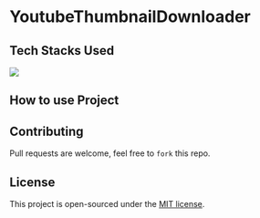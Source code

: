 # YoutubeThumbnailDownloader


## Tech Stacks Used


<a target="_blank" href="https://www.w3schools.com/html/default.asp"><img src="https://img.shields.io/badge/html5%20-%23E34F26.svg?&style=for-the-badge&logo=html5&logoColor=white"></img></a>

## How to use Project

## Contributing
Pull requests are welcome, feel free to ```fork``` this repo.

## License
This project is open-sourced under the [MIT license]().
